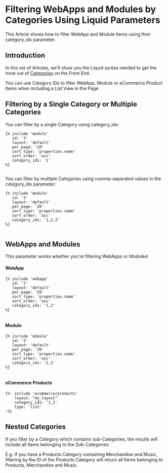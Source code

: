 # Filtering WebApps and Modules by Categories Using Liquid Parameters

This Article shows how to filter WebApp and Module Items using their category\_ids parameter.

## Introduction

In this set of Articles, we'll show you the Liquid syntax needed to get the most out of [Categories](../quickstart-categories.md) on the Front End.

You can use Category IDs to filter WebApp, Module or eCommerce Product Items when including a List View in the Page.

## Filtering by a Single Category or Multiple Categories

You can filter by a single Category using category\_ids:

```liquid
{% include 'module'
   id: '3'
   layout: 'default'
   per_page: '20'
   sort_type: 'properties.name'
   sort_order: 'asc'
   category_ids: '1' 
%}


```

You can filter by multiple Categories using comma-separated values in the category\_ids parameter:

```liquid
{% include 'module'
   id: '3'
   layout: 'default'
   per_page: '20'
   sort_type: 'properties.name'
   sort_order: 'asc'
   category_ids: '1,2,3' 
%}


```

## WebApps and Modules

This parameter works whether you're filtering WebApps or Modules!

#### WebApp

```liquid
{% include 'webapp'
   id: '3'
   layout: 'default'
   per_page: '20'
   sort_type: 'properties.name'
   sort_order: 'asc'
   category_ids: '1,2' 
%}


```

#### Module

```liquid
{% include 'mdoule'
   id: '3'
   layout: 'default'
   per_page: '20'
   sort_type: 'properties.name'
   sort_order: 'asc'
   category_ids: '1,2'
%}


```

#### eCommerce Products

```liquid
{%- include 'ecommerce/products'
    layout: "my_layout"
    category_ids: '1,2'
    type: 'list' 
-%}
```

## Nested Categories

If you filter by a Category which contains sub-Categories, the results will include all Items belonging to the Sub-Categories.

E.g. If you have a Products Category containing Merchandise and Music, filtering by the ID of the Products Category will return all Items belonging to Products, Merchandise and Music.
